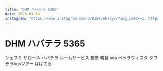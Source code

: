 ```yaml
---
title: "DHM ハバテラ 5365"
date: 2025-04-04
instagram: "https://www.instagram.com/p/DIEkJehTxyv/?img_index=1, https://www.instagram.com/p/DIIAVvwzYoy/?img_index=1, https://www.instagram.com/p/DIG0xevTRAd/?img_index=1, https://www.instagram.com/p/DIJDXLtznV5/?img_index=1, https://www.instagram.com/p/DILB2BBTpCj/?img_index=1, https://www.instagram.com/p/DILB2BBTpCj/?img_index=1, https://www.instagram.com/p/DINz2P-zIqp/?img_index=1, https://www.instagram.com/p/DIOYSYgToYZ/?img_index=1, https://www.instagram.com/p/DIP8ObFTtX_/?img_index=1, https://www.instagram.com/p/DIQfxI3TmFB/?img_index=1, https://www.instagram.com/p/DISiqmzzaxI/?img_index=1, https://www.instagram.com/p/DITS1D-z6JH/?img_index=1, https://www.instagram.com/p/DIWTLzdTQfA/?img_index=1, https://www.instagram.com/p/DIYCNtszQMm/?img_index=1"
---
```


# DHM ハバテラ 5365

シェフミ サローネ ハバテラ ルームサービス 夜景 朝食 sea ベッラヴィスタ タワテラbgsツアー はばてら 